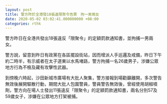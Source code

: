 ```yaml
---
layout: post
title: 警方昨於全港發18張違限聚令告票　拘一男兩女
date: 2020-05-02 03:02:41.000000000 +08:00
categories: rthk
---
```


警方昨日在全港共發出18張違反「限聚令」的定額罰款通知書，並拘捕一男兩女。

警方說，留意到昨日有政黨在各區擺設街站，因而增派人手巡邏及戒備，昨日下午約二時半，有示威者在太子道東以水馬堵路，警方拘捕一名26歲男子，涉嫌公眾地方行為不檢及藏有攻擊性武器。

到傍晚六時起，沙田新城市廣場有大批人聚集，警方接報到場勸籲離開，多次警告無效後展開驅散行動，期間大批人包圍警員，警員警告無效後，曾經使用胡椒噴劑，警方向在場人士發出11張違反「限聚令」的定額罰款通知書，兩名分別57及59歲女子，涉嫌在公眾地方打架被捕。
